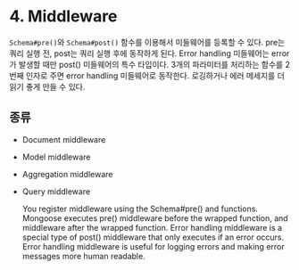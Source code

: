 # 4. Middleware
`Schema#pre()`와 `Schema#post()` 함수를 이용해서 미들웨어를 등록할 수 있다. pre는 쿼리 실행 전, post는 쿼리 실행 후에 동작하게 된다.
Error handling 미들웨어는 error가 발생할 때만 post() 미들웨어의 특수 타입이다. 3개의 파라미터를 처리하는 함수를 2번째 인자로 주면 error handling 미들웨어로 동작한다. 로깅하거나 에러 메세지를 더 읽기 좋게 만들 수 있다.

## 종류
- Document middleware
- Model middleware
- Aggregation middleware
- Query middleware

  You register middleware using the Schema#pre() and   functions. Mongoose executes pre() middleware before the wrapped function, and   middleware after the wrapped function.
Error handling middleware is a special type of post() middleware that only executes if an error occurs. Error handling middleware is useful for logging errors and making error messages more human readable.